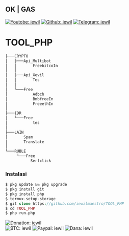 <h2> OK | GAS </h2>

[![Youtobe: iewil](https://img.shields.io/youtube/channel/subscribers/UCvBSqRaT6nsPvtl8m6GaQpg?style=social)](https://youtube.com/c/iewil)
[![Github: iewil](https://img.shields.io/github/followers/iewilmaestro?style=social)](https://github.com/iewilmaestro)
[![Telegram: iewil](https://img.shields.io/badge/Telegram-Iewil-green?style=social&logo=Telegram)](https://t.me/iewil57)
<br>
# TOOL_PHP
```bash
├───CRYPTO
│   ├───Api_Multibot
│   │       FreebitcoIn
│   │
│   ├───Api_Xevil
│   │       Tes
│   │
│   └───Free
│           Adbch
│           BnbfreeIn
│           FreeethIn
│
├───IDR
│   └───Free
│           tes
│
├───LAIN
│       Spam
│       Translate
│
└───RUBLE
     └───Free
           Serfclick
```
### Instalasi
```php
$ pkg update && pkg upgrade
$ pkg install git
$ pkg install php
$ termux-setup-storage
$ git clone https://github.com/iewilmaestro/TOOL_PHP
$ cd TOOL_PHP
$ php run.php
```
![Donation: iewil](https://img.shields.io/badge/💰-Donation-blue?style=flat-square)<br>
![BTC: iewil](https://img.shields.io/badge/BTC-18jswG2t9EZrnHju5dyiYw1yGbkcrTSgJg-blue?style=flat-square&logo=bitcoin)
![Paypal: iewil](https://img.shields.io/badge/Paypal-Purna.iera@gmail.com-blue?style=flat-square&logo=paypal)
![Dana: iewil](https://img.shields.io/badge/Dana-085819008551-blue?style=flat-square&logo=idr)
